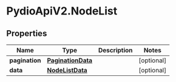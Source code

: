 # PydioApiV2.NodeList

## Properties
Name | Type | Description | Notes
------------ | ------------- | ------------- | -------------
**pagination** | [**PaginationData**](PaginationData.md) |  | [optional] 
**data** | [**NodeListData**](NodeListData.md) |  | [optional] 


